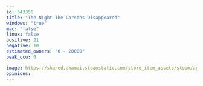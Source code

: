 ```yaml
---
id: 543350
title: "The Night The Carsons Disappeared"
windows: "true"
mac: "false"
linux: false
positive: 21
negative: 10
estimated_owners: "0 - 20000"
peak_ccu: 0

image: https://shared.akamai.steamstatic.com/store_item_assets/steam/apps/543350/header.jpg?t=1565365228
opinions:
---
```

